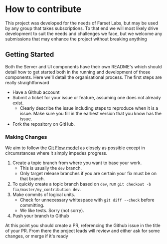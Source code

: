 # How to contribute
This project was developed for the needs of Farset Labs, but may be used by any group that takes subscriptions. To
that end we will most likely drive development to suit the needs and challenges we face, but we welcome any submissions 
that may enhance the project without breaking anything

## Getting Started
Both the Server and UI components have their own README's which should detail how to get started both in the running and
development of those components. Here we'll detail the organisational process. The first steps are really straightforward

* Have a Github account
* Submit a ticket for your issue or feature, assuming one does not already exist.
  * Clearly describe the issue including steps to reproduce when it is a issue. Make sure you fill in the earliest version that you know has the issue.
* Fork the repository on GitHub.

### Making Changes
We aim to follow the [Git Flow model](http://nvie.com/posts/a-successful-git-branching-model/) as closely as possible except 
in circumstances where it simply impedes progress. 

1. Create a topic branch from where you want to base your work.
     * This is usually the `dev` branch.
     * Only target release branches if you are certain your fix must be on that branch.
1. To quickly create a topic branch based on `dev`, run `git checkout -b fix/master/my_contribution dev`.
1. Make commits of logical units.
     * Check for unnecessary whitespace with `git diff --check` before committing.
     * We like tests. Sorry (not sorry).
1. Push your branch to Github

At this point you should create a PR, referencing the Github issue in the title of your PR. From there the project leads 
will review and either ask for some changes, or merge if it's ready
